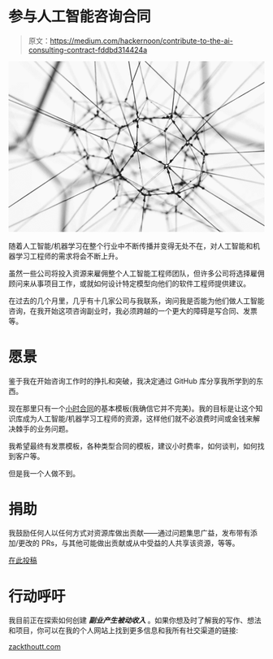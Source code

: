# 参与人工智能咨询合同

> 原文：<https://medium.com/hackernoon/contribute-to-the-ai-consulting-contract-fddbd314424a>

![](img/dbe3148f3073ebcd2279c896387cac3d.png)

随着人工智能/机器学习在整个行业中不断传播并变得无处不在，对人工智能和机器学习工程师的需求将会不断上升。

虽然一些公司将投入资源来雇佣整个人工智能工程师团队，但许多公司将选择雇佣顾问来从事项目工作，或就如何设计特定模型向他们的软件工程师提供建议。

在过去的几个月里，几乎有十几家公司与我联系，询问我是否能为他们做人工智能咨询，在我开始这项咨询副业时，我必须跨越的一个更大的障碍是写合同、发票等。

# 愿景

鉴于我在开始咨询工作时的挣扎和突破，我决定通过 GitHub 库分享我所学到的东西。

现在那里只有一个[小时合同](https://github.com/zackthoutt/ai-consulting/blob/master/contract.md)的基本模板(我确信它并不完美)。我的目标是让这个知识库成为人工智能/机器学习工程师的资源，这样他们就不必浪费时间或金钱来解决棘手的业务问题。

我希望最终有发票模板，各种类型合同的模板，建议小时费率，如何谈判，如何找到客户等。

但是我一个人做不到。

# 捐助

我鼓励任何人以任何方式对资源库做出贡献——通过问题集思广益，发布带有添加/更改的 PRs，与其他可能做出贡献或从中受益的人共享该资源，等等。

[在此投稿](https://github.com/zackthoutt/ai-consulting)

# 行动呼吁

我目前正在探索如何创建 ***副业******产生被动收入*** 。如果你想及时了解我的写作、想法和项目，你可以在我的个人网站上找到更多信息和我所有社交渠道的链接:

[zackthoutt.com](https://zackthoutt.com)